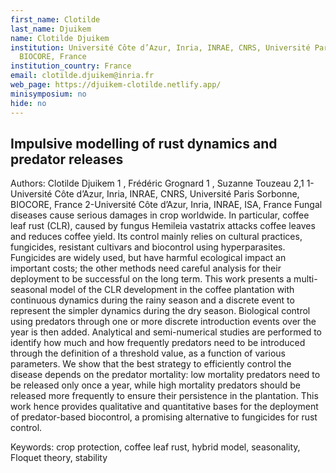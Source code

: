 ```yaml
---
first_name: Clotilde
last_name: Djuikem
name: Clotilde Djuikem
institution: Université Côte d’Azur, Inria, INRAE, CNRS, Université Paris Sorbonne,
  BIOCORE, France
institution_country: France
email: clotilde.djuikem@inria.fr
web_page: https://djuikem-clotilde.netlify.app/
minisymposium: no
hide: no
---
```


## Impulsive modelling of rust dynamics and predator releases

Authors: Clotilde Djuikem 1 , Frédéric Grognard 1 , Suzanne Touzeau 2,1
 1-Université Côte d’Azur, Inria, INRAE, CNRS, Université Paris Sorbonne, BIOCORE, France
 2-Université Côte d’Azur, Inria, INRAE, ISA, France
 Fungal diseases cause serious damages in crop worldwide. In particular, coffee leaf rust (CLR), caused by fungus Hemileia vastatrix attacks coffee leaves and reduces coffee yield.
 Its control mainly relies on cultural practices, fungicides, resistant cultivars and biocontrol using hyperparasites. Fungicides are widely used, but have harmful ecological impact an
 important costs; the other methods need careful analysis for their deployment to be successful on the long term.
 This work presents a multi-seasonal model of the CLR development in the coffee plantation with continuous dynamics during the rainy season and a discrete event to represent
 the simpler dynamics during the dry season. Biological control using predators through one or more discrete introduction events over the year is then added. Analytical and semi-numerical studies are performed to identify how much and how frequently predators need to be introduced through the definition of a threshold value, as a function of various parameters. We show that the best strategy to efficiently control the disease depends on the predator mortality: low mortality predators need to be released only once a year, while high mortality predators should be released more frequently to ensure their persistence in the
 plantation. This work hence provides qualitative and quantitative bases for the deployment of predator-based biocontrol, a promising alternative to fungicides for rust control.
 
 Keywords: crop protection, coffee leaf rust, hybrid model, seasonality, Floquet theory, stability



